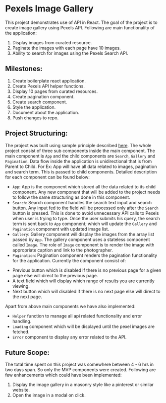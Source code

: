# Pexels Image Gallery

This project demonstrates use of API in React. The goal of the project is to create image gallery using Pexels API. Following are main functionality of the application:

1. Display images from curated resource.
2. Paginate the images with each page have 10 images.
3. Ability to search for images using the Pexels Search API.

## Milestones:

1. Create boilerplate react application.
2. Create Pexels API helper functions.
3. Display 10 pages from curated resources.
4. Create pagination component.
5. Create search component.
6. Style the application.
7. Document about the application.
8. Push changes to repo.

## Project Structuring:

The project was built using sample principle described [here](https://reactjs.org/docs/thinking-in-react.html). The whole project consist of three sub components inside the main component. The main component is `App` and the child components are `Search`, `Gallery` and `Pagination`. Data flow inside the application is unidirectional that is from Parent to Child. For Ex: App will have all data related to images, pagination and search term. This is passed to child components. Detailed description for each component can be found below:

- `App`: App is the component which stored all the data related to its child component. Any new component that will be added to the project needs to follow the same structuring as done in this component.
- `Search`: Search component handles the search text input and search button. Any input fed to the field will be processed only after the `Search` button is pressed. This is done to avoid unnecessary API calls to Pexels when user is trying to type. Once the user submits his query, the search term is sent back to `App` component; which will update the `Gallery` and `Pagination` component with updated image list.
- `Gallery`: Gallery component will display the images from the array list passed by `App`. The gallery component uses a stateless component called `Image`. The role of `Image` component is to render the image with appropriate caption and link to the photographer.
- `Pagination`: Pagination component renders the pagination functionality for the application. Currently the component consist of:

* Previous button which is disabled if there is no previous page for a given page else will direct to the previous page.
* A text field which will display which range of results you are currently viewing.
* Next button which will disabled if there is no next page else will direct to the next page.

Apart from above main components we have also implemented:

- `Helper` function to manage all api related functionality and error handling.
- `Loading` component which will be displayed until the pexel images are fetched.
- `Error` component to display any error related to the API.

## Future Scope:

The total time spent on this project was somewhere between 4 - 6 hrs in two days span. So only the MVP components were created. Following are few enhancements which could have been implemented:

1. Display the image gallery in a masonry style like a pinterest or similar website.
2. Open the image in a modal on click.

